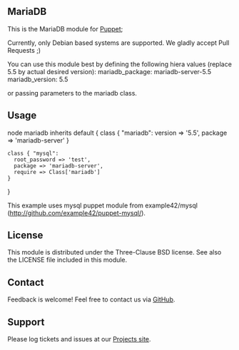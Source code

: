 MariaDB
-------

This is the MariaDB module for [Puppet](http://puppetlabs.com/);

Currently, only Debian based systems are supported. We gladly accept Pull Requests ;)

You can use this module best by defining the following hiera values (replace 5.5 by actual desired version):
  mariadb_package: mariadb-server-5.5
  mariadb_version: 5.5

or passing parameters to the mariadb class.


## Usage

  node mariadb inherits default {
    class { "mariadb":
       version => '5.5',
       package => 'mariadb-server'
    }
   
    class { "mysql": 
      root_password => 'test',
      package => 'mariadb-server',
      require => Class['mariadb']
    } 
  }

This example uses mysql puppet module from example42/mysql (http://github.com/example42/puppet-mysql/).

License
-------
This module is distributed under the Three-Clause BSD license. See also the LICENSE file included in this module.


Contact
-------
Feedback is welcome! Feel free to contact us via [GitHub](http://github.com/enrise/Puppet-mariadb/).


Support
-------
Please log tickets and issues at our [Projects site](http://github.com/enrise/Puppet-mariadb/).

